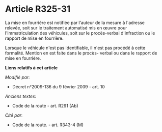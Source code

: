 # Article R325-31

La mise en fourrière est notifiée par l'auteur de la mesure à l'adresse relevée, soit sur    le traitement automatisé mis en
œuvre pour l'immatriculation des véhicules, soit sur le procès-verbal d'infraction ou le rapport de mise en fourrière. 

Lorsque le véhicule n'est pas identifiable, il n'est pas procédé à cette formalité. Mention en est faite dans le procès-
verbal ou dans le rapport de mise en fourrière.

**Liens relatifs à cet article**

_Modifié par_:

  - Décret n°2009-136 du 9 février 2009 - art. 10

_Anciens textes_:

  - Code de la route - art. R291 (Ab)

_Cité par_:

  - Code de la route. - art. R343-4 (M)
